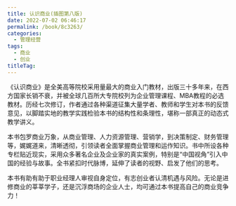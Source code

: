 ```yaml
---
title: 认识商业(插图第八版)
date: 2022-07-02 06:46:17
permalink: /book/8c3263/
categories: 
  - 管理经营
tags: 
  - 商业
  - 创业
titleTag: 
---
```


《认识商业》是全美高等院校采用量最大的商业入门教材，出版三十多年来，在西方国家长销不衰，并被全球几百所大专院校列为企业管理课程、MBA教程的必选教材。历经七次修订，作者通过各种渠道征集大量学者、教师和学生对本书的反馈意见，以脚踏实地的教学实践检验本书的结构性和条理性，堪称一部真正的动态式教学讲义。

本书包罗商业万象，从商业管理、人力资源管理、营销学，到决策制定、财务管理等，娓娓道来，清晰透彻，引领读者全面掌握商业管理和运作知识。书中所设各种专栏贴近现实，采用众多著名企业及企业家的真实案例，特别是“中国视角”引入中国的经验与故事。全书紧扣时代脉博，延伸了读者的视野、启发了他们的思考。

本书有助有助于职业经理人审视自身定位，有志创业者认清机遇与风险。无论是进修商业的莘莘学子，还是沉浮商场的企业人士，均可通过本书提高自己的商业竞争力！

<!-- more -->

<BookShelf
album="https://cdn.staticaly.com/gh/jonsam-ng/image-hosting@master/oxygen-space/image.6qrack6do0g0.webp"
title="认识商业(插图第八版)"
author="[美] 威廉·尼科尔斯 / [美] 詹姆斯·麦克修 / [美] 苏珊·麦克修"
authorLink="https://book.douban.com/author/1319123/"
intro="《认识商业》是全美高等院校采用量最大的商业入门教材，出版三十多年来，在西方国家长销不衰，并被全球几百所大专院校列为企业管理课程、MBA教程的必选教材。历经七次修订，作者通过各种渠道征集大量学者、教师和学生对本书的反馈意见，以脚踏实地的教学实践检验本书的结构性和条理性，堪称一部真正的动态式教学讲义。"
:tags="['商业', '创业']"
publisher="世界图书出版公司"
lang="中文"
:pages="592"
link="https://www.aliyundrive.com/s/5b54PjF9GM6"
douban="https://book.douban.com/subject/3922162/"
/>
